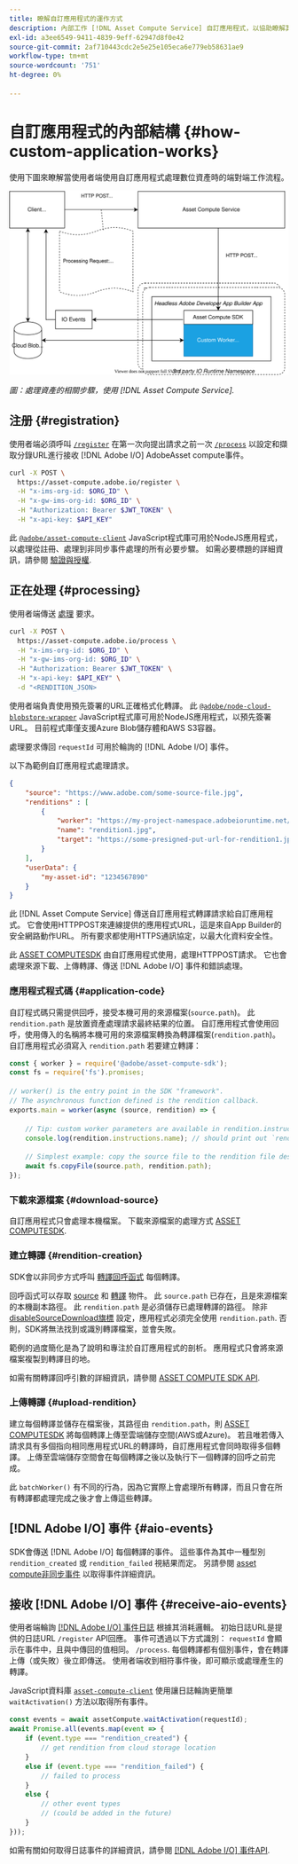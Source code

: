 ```yaml
---
title: 瞭解自訂應用程式的運作方式
description: 內部工作 [!DNL Asset Compute Service] 自訂應用程式，以協助瞭解其運作方式。
exl-id: a3ee6549-9411-4839-9eff-62947d8f0e42
source-git-commit: 2af710443cdc2e5e25e105eca6e779eb58631ae9
workflow-type: tm+mt
source-wordcount: '751'
ht-degree: 0%

---
```


# 自訂應用程式的內部結構 {#how-custom-application-works}

使用下圖來瞭解當使用者端使用自訂應用程式處理數位資產時的端對端工作流程。

![自訂應用程式工作流程](assets/customworker.svg)

*圖：處理資產的相關步驟，使用 [!DNL Asset Compute Service].*

## 注册 {#registration}

使用者端必須呼叫 [`/register`](api.md#register) 在第一次向提出請求之前一次 [`/process`](api.md#process-request) 以設定和擷取分錄URL進行接收 [!DNL Adobe I/O] AdobeAsset compute事件。

```sh
curl -X POST \
  https://asset-compute.adobe.io/register \
  -H "x-ims-org-id: $ORG_ID" \
  -H "x-gw-ims-org-id: $ORG_ID" \
  -H "Authorization: Bearer $JWT_TOKEN" \
  -H "x-api-key: $API_KEY"
```

此 [`@adobe/asset-compute-client`](https://github.com/adobe/asset-compute-client#usage) JavaScript程式庫可用於NodeJS應用程式，以處理從註冊、處理到非同步事件處理的所有必要步驟。 如需必要標題的詳細資訊，請參閱 [驗證與授權](api.md).

## 正在处理 {#processing}

使用者端傳送 [處理](api.md#process-request) 要求。

```sh
curl -X POST \
  https://asset-compute.adobe.io/process \
  -H "x-ims-org-id: $ORG_ID" \
  -H "x-gw-ims-org-id: $ORG_ID" \
  -H "Authorization: Bearer $JWT_TOKEN" \
  -H "x-api-key: $API_KEY" \
  -d "<RENDITION_JSON>
```

使用者端負責使用預先簽署的URL正確格式化轉譯。 此 [`@adobe/node-cloud-blobstore-wrapper`](https://github.com/adobe/node-cloud-blobstore-wrapper#presigned-urls) JavaScript程式庫可用於NodeJS應用程式，以預先簽署URL。 目前程式庫僅支援Azure Blob儲存體和AWS S3容器。

處理要求傳回 `requestId` 可用於輪詢的 [!DNL Adobe I/O] 事件。

以下為範例自訂應用程式處理請求。

```json
{
    "source": "https://www.adobe.com/some-source-file.jpg",
    "renditions" : [
        {
            "worker": "https://my-project-namespace.adobeioruntime.net/api/v1/web/my-namespace-version/my-worker",
            "name": "rendition1.jpg",
            "target": "https://some-presigned-put-url-for-rendition1.jpg",
        }
    ],
    "userData": {
        "my-asset-id": "1234567890"
    }
}
```

此 [!DNL Asset Compute Service] 傳送自訂應用程式轉譯請求給自訂應用程式。 它會使用HTTPPOST來連線提供的應用程式URL，這是來自App Builder的安全網路動作URL。 所有要求都使用HTTPS通訊協定，以最大化資料安全性。

此 [ASSET COMPUTESDK](https://github.com/adobe/asset-compute-sdk#adobe-asset-compute-worker-sdk) 由自訂應用程式使用，處理HTTPPOST請求。 它也會處理來源下載、上傳轉譯、傳送 [!DNL Adobe I/O] 事件和錯誤處理。

<!-- TBD: Add the application diagram. -->

### 應用程式程式碼 {#application-code}

自訂程式碼只需提供回呼，接受本機可用的來源檔案(`source.path`)。 此 `rendition.path` 是放置資產處理請求最終結果的位置。 自訂應用程式會使用回呼，使用傳入的名稱將本機可用的來源檔案轉換為轉譯檔案(`rendition.path`)。 自訂應用程式必須寫入 `rendition.path` 若要建立轉譯：

```javascript
const { worker } = require('@adobe/asset-compute-sdk');
const fs = require('fs').promises;

// worker() is the entry point in the SDK "framework".
// The asynchronous function defined is the rendition callback.
exports.main = worker(async (source, rendition) => {

    // Tip: custom worker parameters are available in rendition.instructions.
    console.log(rendition.instructions.name); // should print out `rendition.jpg`.

    // Simplest example: copy the source file to the rendition file destination so as to transfer the asset as is without processing.
    await fs.copyFile(source.path, rendition.path);
});
```

### 下載來源檔案 {#download-source}

自訂應用程式只會處理本機檔案。 下載來源檔案的處理方式 [ASSET COMPUTESDK](https://github.com/adobe/asset-compute-sdk#adobe-asset-compute-worker-sdk).

### 建立轉譯 {#rendition-creation}

SDK會以非同步方式呼叫 [轉譯回呼函式](https://github.com/adobe/asset-compute-sdk#rendition-callback-for-worker-required) 每個轉譯。

回呼函式可以存取 [source](https://github.com/adobe/asset-compute-sdk#source) 和 [轉譯](https://github.com/adobe/asset-compute-sdk#rendition) 物件。 此 `source.path` 已存在，且是來源檔案的本機副本路徑。 此 `rendition.path` 是必須儲存已處理轉譯的路徑。 除非 [disableSourceDownload旗標](https://github.com/adobe/asset-compute-sdk#worker-options-optional) 設定，應用程式必須完全使用 `rendition.path`. 否則，SDK將無法找到或識別轉譯檔案，並會失敗。

範例的過度簡化是為了說明和專注於自訂應用程式的剖析。 應用程式只會將來源檔案複製到轉譯目的地。

如需有關轉譯回呼引數的詳細資訊，請參閱 [ASSET COMPUTE SDK API](https://github.com/adobe/asset-compute-sdk#api-details).

### 上傳轉譯 {#upload-rendition}

建立每個轉譯並儲存在檔案後，其路徑由 `rendition.path`，則 [ASSET COMPUTESDK](https://github.com/adobe/asset-compute-sdk#adobe-asset-compute-worker-sdk) 將每個轉譯上傳至雲端儲存空間(AWS或Azure)。 若且唯若傳入請求具有多個指向相同應用程式URL的轉譯時，自訂應用程式會同時取得多個轉譯。 上傳至雲端儲存空間會在每個轉譯之後以及執行下一個轉譯的回呼之前完成。

此 `batchWorker()` 有不同的行為，因為它實際上會處理所有轉譯，而且只會在所有轉譯都處理完成之後才會上傳這些轉譯。

## [!DNL Adobe I/O] 事件 {#aio-events}

SDK會傳送 [!DNL Adobe I/O] 每個轉譯的事件。 這些事件為其中一種型別 `rendition_created` 或 `rendition_failed` 視結果而定。 另請參閱 [asset compute非同步事件](api.md#asynchronous-events) 以取得事件詳細資訊。

## 接收 [!DNL Adobe I/O] 事件 {#receive-aio-events}

使用者端輪詢 [[!DNL Adobe I/O] 事件日誌](https://www.adobe.io/apis/experienceplatform/events/ioeventsapi.html#/Journaling) 根據其消耗邏輯。 初始日誌URL是提供的日誌URL `/register` API回應。 事件可透過以下方式識別： `requestId` 會顯示在事件中，且與中傳回的值相同。 `/process`. 每個轉譯都有個別事件，會在轉譯上傳（或失敗）後立即傳送。 使用者端收到相符事件後，即可顯示或處理產生的轉譯。

JavaScript資料庫 [`asset-compute-client`](https://github.com/adobe/asset-compute-client#usage) 使用讓日誌輪詢更簡單 `waitActivation()` 方法以取得所有事件。

```javascript
const events = await assetCompute.waitActivation(requestId);
await Promise.all(events.map(event => {
    if (event.type === "rendition_created") {
        // get rendition from cloud storage location
    }
    else if (event.type === "rendition_failed") {
        // failed to process
    }
    else {
        // other event types
        // (could be added in the future)
    }
}));
```

如需有關如何取得日誌事件的詳細資訊，請參閱 [[!DNL Adobe I/O] 事件API](https://www.adobe.io/apis/experienceplatform/events/ioeventsapi.html#!adobedocs/adobeio-events/master/events-api-reference.yaml).

<!-- TBD:
* Illustration of the controls/data flow.
* Basic overview, in text and not code, of how an application works.
-->
